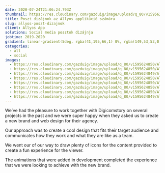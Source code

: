 ```yaml
---
date: 2020-07-24T21:06:24.793Z
thumbnail: https://res.cloudinary.com/gazduig/image/upload/q_80/v1595624850/Allyos/Frame_54_pape55.webp
title: Poszt dizájnok az Allyos applikáció számára
slug: allyos-poszt-dizajnok
client: Allyos App
solutions: Social media posztok dizájnja
jobtime: 2019-2020
gradient: linear-gradient(5deg, rgba(41,195,66,1) 0%, rgba(149,53,53,0) 71%)
categories:
  - all
  - social
images:
  - https://res.cloudinary.com/gazduig/image/upload/q_80/v1595624850/Allyos/Frame_54_pape55.webp
  - https://res.cloudinary.com/gazduig/image/upload/q_80/v1595624850/Allyos/Frame_53_ixre5s.webp
  - https://res.cloudinary.com/gazduig/image/upload/q_80/v1595624849/Allyos/Frame_48_v3jjou.webp
  - https://res.cloudinary.com/gazduig/image/upload/q_80/v1595624850/Allyos/Frame_50_ycl1t9.webp
  - https://res.cloudinary.com/gazduig/image/upload/q_80/v1595624850/Allyos/Frame_52_z5j2jn.webp
  - https://res.cloudinary.com/gazduig/image/upload/q_80/v1595624850/Allyos/Frame_49_p0xe3b.webp
  - https://res.cloudinary.com/gazduig/image/upload/q_80/v1595624850/Allyos/Frame_51_ngfsmi.webp
  - https://res.cloudinary.com/gazduig/image/upload/q_80/v1595624849/Allyos/Frame_47_vn4u7f.webp
---
```

<!--StartFragment-->

We’ve had the pleasure to work together with Digicomstory on several projects in the past and we were super happy when they asked us to create a new brand and web design for their agency.

Our approach was to create a cool design that fits their target audience and communicates how they work and what they are like as a team.

We went our of our way to draw plenty of icons for the content provided to create a fun experience for the viewer.

The animations that were added in development completed the experience that we were looking to achieve with the new brand.

<!--EndFragment-->